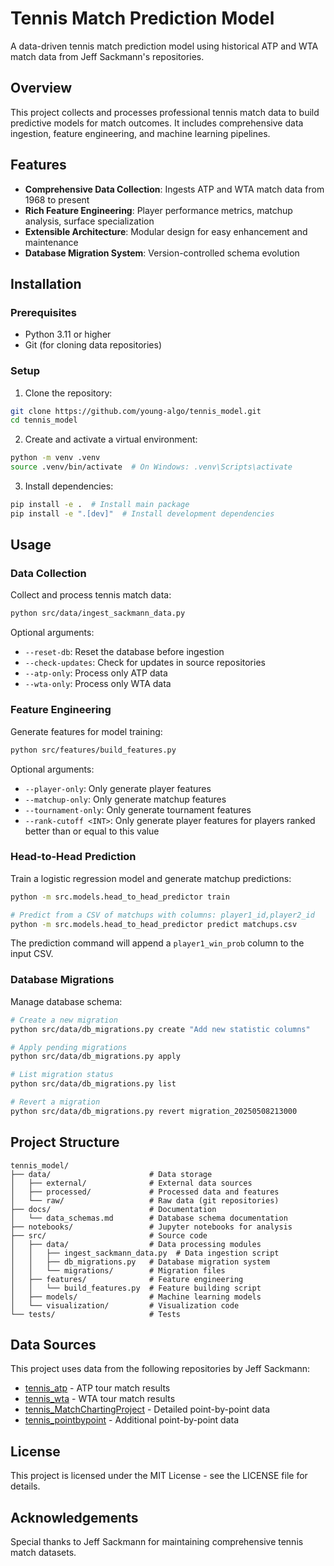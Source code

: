 # Tennis Match Prediction Model

A data-driven tennis match prediction model using historical ATP and WTA match data from Jeff Sackmann's repositories.

## Overview

This project collects and processes professional tennis match data to build predictive models for match outcomes. It includes comprehensive data ingestion, feature engineering, and machine learning pipelines.

## Features

- **Comprehensive Data Collection**: Ingests ATP and WTA match data from 1968 to present
- **Rich Feature Engineering**: Player performance metrics, matchup analysis, surface specialization
- **Extensible Architecture**: Modular design for easy enhancement and maintenance
- **Database Migration System**: Version-controlled schema evolution

## Installation

### Prerequisites

- Python 3.11 or higher
- Git (for cloning data repositories)

### Setup

1. Clone the repository:
```bash
git clone https://github.com/young-algo/tennis_model.git
cd tennis_model
```

2. Create and activate a virtual environment:
```bash
python -m venv .venv
source .venv/bin/activate  # On Windows: .venv\Scripts\activate
```

3. Install dependencies:
```bash
pip install -e .  # Install main package
pip install -e ".[dev]"  # Install development dependencies
```

## Usage

### Data Collection

Collect and process tennis match data:

```bash
python src/data/ingest_sackmann_data.py
```

Optional arguments:
- `--reset-db`: Reset the database before ingestion
- `--check-updates`: Check for updates in source repositories
- `--atp-only`: Process only ATP data
- `--wta-only`: Process only WTA data

### Feature Engineering

Generate features for model training:

```bash
python src/features/build_features.py
```

Optional arguments:
- `--player-only`: Only generate player features
- `--matchup-only`: Only generate matchup features
- `--tournament-only`: Only generate tournament features
- `--rank-cutoff <INT>`: Only generate player features for players ranked better than or equal to this value

### Head-to-Head Prediction

Train a logistic regression model and generate matchup predictions:

```bash
python -m src.models.head_to_head_predictor train

# Predict from a CSV of matchups with columns: player1_id,player2_id
python -m src.models.head_to_head_predictor predict matchups.csv
```

The prediction command will append a `player1_win_prob` column to the input CSV.

### Database Migrations

Manage database schema:

```bash
# Create a new migration
python src/data/db_migrations.py create "Add new statistic columns"

# Apply pending migrations
python src/data/db_migrations.py apply

# List migration status
python src/data/db_migrations.py list

# Revert a migration
python src/data/db_migrations.py revert migration_20250508213000
```

## Project Structure

```
tennis_model/
├── data/                      # Data storage
│   ├── external/              # External data sources
│   ├── processed/             # Processed data and features
│   └── raw/                   # Raw data (git repositories)
├── docs/                      # Documentation
│   └── data_schemas.md        # Database schema documentation
├── notebooks/                 # Jupyter notebooks for analysis
├── src/                       # Source code
│   ├── data/                  # Data processing modules
│   │   ├── ingest_sackmann_data.py  # Data ingestion script
│   │   ├── db_migrations.py   # Database migration system
│   │   └── migrations/        # Migration files
│   ├── features/              # Feature engineering
│   │   └── build_features.py  # Feature building script
│   ├── models/                # Machine learning models
│   └── visualization/         # Visualization code
└── tests/                     # Tests
```

## Data Sources

This project uses data from the following repositories by Jeff Sackmann:

- [tennis_atp](https://github.com/JeffSackmann/tennis_atp) - ATP tour match results
- [tennis_wta](https://github.com/JeffSackmann/tennis_wta) - WTA tour match results
- [tennis_MatchChartingProject](https://github.com/JeffSackmann/tennis_MatchChartingProject) - Detailed point-by-point data
- [tennis_pointbypoint](https://github.com/JeffSackmann/tennis_pointbypoint) - Additional point-by-point data

## License

This project is licensed under the MIT License - see the LICENSE file for details.

## Acknowledgements

Special thanks to Jeff Sackmann for maintaining comprehensive tennis match datasets.